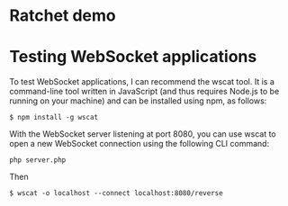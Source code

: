 # Ratchet demo


# Testing WebSocket applications

To test WebSocket applications, I can recommend the wscat tool. It is a command-line tool written in JavaScript (and thus requires Node.js to be running on your machine) and can be installed using npm, as follows:

```
$ npm install -g wscat
```

With the WebSocket server listening at port 8080, you can use wscat to open a new WebSocket connection using the following CLI command:

```
php server.php
```

Then

```
$ wscat -o localhost --connect localhost:8080/reverse
```
